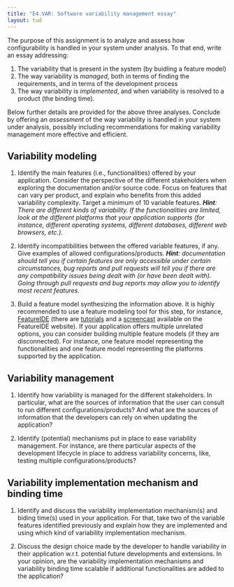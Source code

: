 ```yaml
---
title: "E4.VAR: Software variability management essay"
layout: tud
---
```


The purpose of this assignment is to analyze and assess how configurability is handled in your system under analysis.
To that end, write an essay addressing:

1. The variability that is present in the system (by buidling a feature model)
2. The way variability is _managed_, both in terms of finding the requirements, and in terms of the development process
3. The way variability is _implemented_, and when variability is resolved to a product (the binding time).

Below further details are provided for the above three analyses. Conclude by offering an _assessment_ of the way variability is handled in your system under analysis, possibly including recommendations for making variability management more effective and efficient.


## Variability modeling

1. Identify the main features (i.e., functionalities) offered by your application. Consider the perspective of the different stakeholders when exploring the documentation and/or source code. Focus on features that can vary per product, and explain who benefits from this added variability complexity. Target a minimum of 10 variable features. _**Hint**: There are different kinds of variability. If the functionalities are limited, look at the different platforms that your application supports (for instance, different operating systems, different databases, different web browsers, etc.)._

2. Identify incompatibilities between the offered variable features, if any. Give examples of allowed configurations/products. _**Hint**: documentation should tell you if certain features are only accessible under certain circumstances, bug reports and pull requests will tell you if there are any compatibility issues being dealt with (or have been dealt with). Going through pull requests and bug reports may allow you to identify most recent features._

3. Build a feature model synthesizing the information above. It is highly recommended to use a feature modeling tool for this step, for instance, [FeatureIDE](https://featureide.github.io) (there are [tutorials](https://featureide.github.io/#documentation) and a [screencast](http://wwwiti.cs.uni-magdeburg.de/iti_db/research/featureide/screencasts/FeatureIDEv2.3.6.mpeg) available on the FeatureIDE website). If your application offers multiple unrelated options, you can consider building multiple feature models (if they are disconnected). For instance, one feature model representing the functionalities and one feature model representing the platforms supported by the application.

## Variability management

1. Identify how variability is managed for the different stakeholders. In particular, what are the sources of information that the user can consult to run different configurations/products? And what are the sources of information that the developers can rely on when updating the application?

2. Identify (potential) mechanisms put in place to ease variability management. For instance, are there particular aspects of the development lifecycle in place to address variability concerns, like, testing multiple configurations/products?

## Variability implementation mechanism and binding time

1. Identify and discuss the variability implementation mechanism(s) and biding time(s) used in your application. For that, take two of the variable features identified previously and explain how they are implemented and using which kind of variability implementation mechanism.

2. Discuss the design choice made by the developer to handle variability in their application w.r.t. potential future developments and extensions. In your opinion, are the variability implementation mechanisms and variability binding time scalable if additional functionalities are added to the application?
